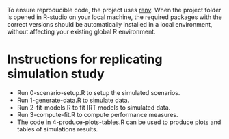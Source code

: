 To ensure reproducible code, the project uses [renv](https://github.com/rstudio/renv). When the project folder is opened in R-studio on your local machine, the required packages with the correct versions should be automatically installed in a local environment, without affecting your existing global R environment.

# Instructions for replicating simulation study
- Run 0-scenario-setup.R to setup the simulated scenarios.
- Run 1-generate-data.R to simulate data.
- Run 2-fit-models.R to fit IRT models to simulated data.
- Run 3-compute-fit.R to compute performance measures.
- The code in 4-produce-plots-tables.R can be used to produce plots and tables of simulations results.

